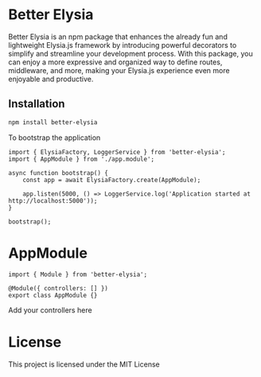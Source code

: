 # Better Elysia

Better Elysia is an npm package that enhances the already fun and lightweight Elysia.js framework by introducing powerful decorators to simplify and streamline your development process. With this package, you can enjoy a more expressive and organized way to define routes, middleware, and more, making your Elysia.js experience even more enjoyable and productive.

## Installation

```bash
npm install better-elysia
```

To bootstrap the application

```
import { ElysiaFactory, LoggerService } from 'better-elysia';
import { AppModule } from './app.module';

async function bootstrap() {
	const app = await ElysiaFactory.create(AppModule);

	app.listen(5000, () => LoggerService.log('Application started at http://localhost:5000'));
}

bootstrap();
```

# AppModule

```
import { Module } from 'better-elysia';

@Module({ controllers: [] })
export class AppModule {}
```

Add your controllers here

# License

This project is licensed under the MIT License
